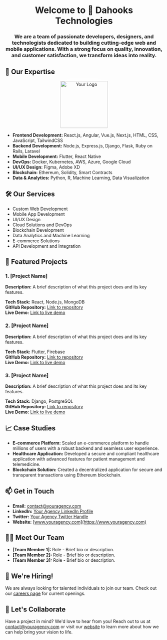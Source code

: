 <h1 align="center">Welcome to 👋 Dahooks Technologies</h1>
<h3 align="center">We are a team of passionate developers, designers, and technologists dedicated to building cutting-edge web and mobile applications. With a strong focus on quality, innovation, and customer satisfaction, we transform ideas into reality.</h3>

## 🌟 Our Expertise
<p align="center">
  <img src="https://example.com/your-logo.png" alt="Your Logo" width="150" style="box-shadow: 0 0 20px rgba(255, 255, 255, 1);">
</p>

- **Frontend Development:** React.js, Angular, Vue.js, Next.js, HTML, CSS, JavaScript, TailwindCSS
- **Backend Development:** Node.js, Express.js, Django, Flask, Ruby on Rails, Laravel
- **Mobile Development:** Flutter, React Native
- **DevOps:** Docker, Kubernetes, AWS, Azure, Google Cloud
- **UI/UX Design:** Figma, Adobe XD
- **Blockchain:** Ethereum, Solidity, Smart Contracts
- **Data & Analytics:** Python, R, Machine Learning, Data Visualization

## 🛠️ Our Services
- Custom Web Development
- Mobile App Development
- UI/UX Design
- Cloud Solutions and DevOps
- Blockchain Development
- Data Analytics and Machine Learning
- E-commerce Solutions
- API Development and Integration

## 🚀 Featured Projects

### 1. [Project Name]
**Description:** A brief description of what this project does and its key features.

**Tech Stack:** React, Node.js, MongoDB  
**GitHub Repository:** [Link to repository](https://github.com/youragency/project1)  
**Live Demo:** [Link to live demo](https://example.com/project1-demo)

### 2. [Project Name]
**Description:** A brief description of what this project does and its key features.

**Tech Stack:** Flutter, Firebase  
**GitHub Repository:** [Link to repository](https://github.com/youragency/project2)  
**Live Demo:** [Link to live demo](https://example.com/project2-demo)

### 3. [Project Name]
**Description:** A brief description of what this project does and its key features.

**Tech Stack:** Django, PostgreSQL  
**GitHub Repository:** [Link to repository](https://github.com/youragency/project3)  
**Live Demo:** [Link to live demo](https://example.com/project3-demo)

## 📈 Case Studies

- **E-commerce Platform:** Scaled an e-commerce platform to handle millions of users with a robust backend and seamless user experience.
- **Healthcare Application:** Developed a secure and compliant healthcare application with advanced features for patient management and telemedicine.
- **Blockchain Solution:** Created a decentralized application for secure and transparent transactions using Ethereum blockchain.

## 📫 Get in Touch
- **Email:** [contact@youragency.com](mailto:contact@youragency.com)
- **LinkedIn:** [Your Agency LinkedIn Profile](https://linkedin.com/company/youragency)
- **Twitter:** [Your Agency Twitter Handle](https://twitter.com/youragency)
- **Website:** [www.youragency.com](https://www.youragency.com)

## 👨‍💻 Meet Our Team

- **[Team Member 1]:** Role - Brief bio or description.
- **[Team Member 2]:** Role - Brief bio or description.
- **[Team Member 3]:** Role - Brief bio or description.

## 🌱 We're Hiring!
We are always looking for talented individuals to join our team. Check out our [careers page](https://www.youragency.com/careers) for current openings.

## 🤝 Let's Collaborate
Have a project in mind? We'd love to hear from you! Reach out to us at [contact@youragency.com](mailto:contact@youragency.com) or visit our [website](https://www.youragency.com) to learn more about how we can help bring your vision to life.
